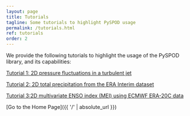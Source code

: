 ```yaml
---
layout: page
title: Tutorials
tagline: Some tutorials to highlight PySPOD usage
permalink: /tutorials.html
ref: tutorials
order: 2
---
```


We provide the following tutorials to highlight the
usage of the PySPOD library, and its capabilities:

[Tutorial 1: 2D pressure fluctuations in a turbulent jet](./tutorials/tutorial1)

[Tutorial 2: 2D total precipitation from the ERA Interim dataset](./tutorials/tutorial2)

[Tutorial 3:2D multivariate ENSO index (MEI) using ECMWF ERA-20C data](./tutorials/tutorial3)


[Go to the Home Page]({{ '/' | absolute_url }})
